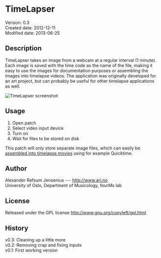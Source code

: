 # TimeLapser

Version: 	   0.3  
Created date:  2012-12-11  
Modified date: 2013-06-25  

## Description

TimeLapser takes an image from a webcam at a regular interval (1 minute). Each image is saved with the time code as the name of the file, making it easy to use the images for documentation purposes or assembling the images into timelapse videos. The application was originally developed for an art project, but can probably be useful for other timelapse applications as well. 

![TimeLapser screenshot](https://raw.github.com/alexarje/TimeLapser/master/documentation/TimeLapser-screenshot.png)

## Usage

1. Open patch
2. Select video input device
3. Turn on
4. Wait for files to be stored on disk

This patch will only store separate image files, which can easily be [assembled into timelapse movies](http://documentation.apple.com/en/finalcutpro/usermanual/index.html#chapter=26%26section=6%26tasks=true) using for example Quicktime. 


## Author

Alexander Refsum Jensenius  --- http://www.arj.no  
University of Oslo, Department of Musicology, fourMs lab


## License

Released under the GPL license
http://www.gnu.org/copyleft/gpl.html



## History

v0.3: Cleaning up a little more  
v0.2: Removing crap and fixing inputs  
v0.1: First working version  